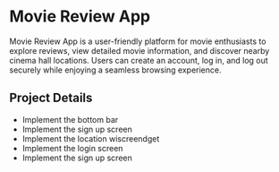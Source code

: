 # Movie Review App 

Movie Review App is a user-friendly platform for movie enthusiasts to explore reviews, view detailed movie information, and discover nearby cinema hall locations. Users can create an account, log in, and log out securely while enjoying a seamless browsing experience.

## Project Details
- Implement the bottom bar
- Implement the sign up screen
- Implement the location wiscreendget
- Implement the login screen
- Implement the sign up screen

 
